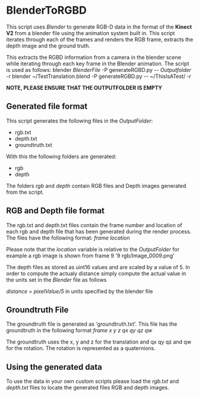 # BlenderToRGBD

This script uses *Blender* to generate RGB-D data in the format of the **Kinect V2** from a blender file using the animation system built in.
This script iterates through each of the frames and renders the RGB frame, extracts the depth image and the ground truth.

This extracts the RGBD information from a camera in the blender scene while iterating through each key frame in the Blender animation. The script is used
as follows:
    blender *BlenderFile* -P generateRGBD.py -- *Outputfolder* -r
    blender ~/TestTranslation.blend -P generateRGBD.py -- ~/ThisIsATest/ -r

**NOTE, PLEASE ENSURE THAT THE OUTPUTFOLDER IS EMPTY**

## Generated file format

This script generates the following files in the *OutputFolder*:
* rgb.txt
* depth.txt
* groundtruth.txt

With this the following folders are generated:
* rgb
* depth

The folders *rgb* and *depth* contain RGB files and Depth images generated from the script.

## RGB and Depth file format

The rgb.txt and depth.txt files contain the frame number and location of each rgb and depth file that has been generated
during the render process. The files have the following format:
*frame* *location*

Please note that the *location* variable is relative to the *OutputFolder* for example a rgb image is shown from frame 9
'9 rgb/Image_0009.png'

The depth files as stored as uint16 values and are scaled by a value of 5. In order to compute the actualy distance 
simply compute the actual value in the units set in the *Blender* file as follows

*distance = pixelValue/5* in units specified by the blender file


## Groundtruth File

The groundtruth file is generated as 'groundtruth.txt'. This file has the groundtruth in the following format
*frame* *x* *y* *z* *qx* *qy* *qz* *qw*

The groundtruth uses the x, y and z for the translation and qx qy qz and qw for the rotation. The rotation is represented
as a quaternions.

## Using the generated data
To use the data in your own custom scripts please load the *rgb.txt* and *depth.txt* files to locate the generated files
RGB and depth images.

